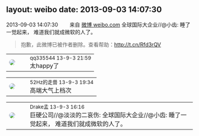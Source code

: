 layout: weibo
date: 2013-09-03 14:07:30
---
<meta name="referrer" content="no-referrer" />

2013-09-03 14:07:30  &nbsp;&nbsp;&nbsp;&nbsp;&nbsp;&nbsp; 来自 <a href="http://weibo.com/" rel="nofollow">微博 weibo.com</a>
全球国际大企业//@小齿: 睡了一觉起来， 难道我们就成微软的人了。
>  抱歉，此微博已被作者删除。查看帮助：http://t.cn/Rfd3rQV

<table style="width: 100%;">
  <tr>
    <td style="width: 40px;"><img style="border-radius:50%" src="https://tva4.sinaimg.cn/crop.0.0.180.180.50/7d25944djw1e8qgp5bmzyj2050050aa8.jpg?KID=imgbed,tva&Expires=1624465749&ssig=p7aZFntCwl"></td>
    <td colspan="2"><small>qq335544 13-9-3 21:59</small><br/>太happy了</td>
  </tr>
</table>

<table style="width: 100%;">
  <tr>
    <td style="width: 40px;"><img style="border-radius:50%" src="https://tva4.sinaimg.cn/crop.0.0.180.180.50/8beaf773jw1e8qgp5bmzyj2050050aa8.jpg?KID=imgbed,tva&Expires=1624465749&ssig=kkPwMxBr2l"></td>
    <td colspan="2"><small>52Hz的走兽 13-9-3 19:34</small><br/>高端大气上档次</td>
  </tr>
</table>

<table style="width: 100%;">
  <tr>
    <td style="width: 40px;"><img style="border-radius:50%" src="https://tva2.sinaimg.cn/crop.52.55.553.553.50/483c94a3jw1eblo5ch8jxj20j60pnjwq.jpg?KID=imgbed,tva&Expires=1624465749&ssig=fIQzLymAGR"></td>
    <td colspan="2"><small>Drake孟 13-9-3 16:16</small><br/>巨硬公司//@淡淡的二哀伤: 全球国际大企业//@小齿: 睡了一觉起来， 难道我们就成微软的人了。</td>
  </tr>
</table>
